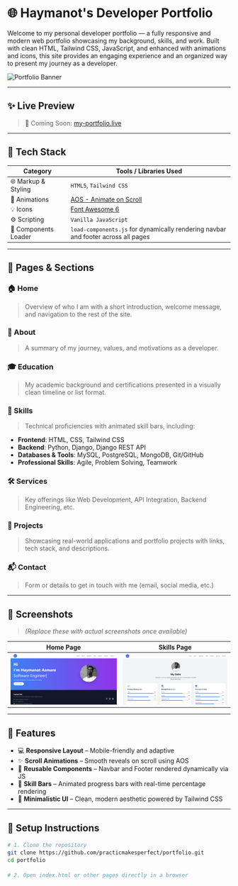 # 🌐 Haymanot's Developer Portfolio

Welcome to my personal developer portfolio — a fully responsive and modern web portfolio showcasing my background, skills, and work. Built with clean HTML, Tailwind CSS, JavaScript, and enhanced with animations and icons, this site provides an engaging experience and an organized way to present my journey as a developer.

![Portfolio Banner](images/banner.png)

---

## ✨ Live Preview

> 🚀 Coming Soon: [my-portfolio.live](https://your-live-link.com)

---

## 🧰 Tech Stack

| Category             | Tools / Libraries Used                                                                 |
|----------------------|----------------------------------------------------------------------------------------|
| 🌐 Markup & Styling  | `HTML5`, `Tailwind CSS`                                                               |
| 🧠 Animations        | [AOS - Animate on Scroll](https://michalsnik.github.io/aos/)                          |
| 💡 Icons             | [Font Awesome 6](https://fontawesome.com/)                                            |
| ⚙️ Scripting         | `Vanilla JavaScript`                                                                  |
| 🧩 Components Loader | `load-components.js` for dynamically rendering navbar and footer across all pages     |

---

## 📁 Pages & Sections

### 🏠 Home
> Overview of who I am with a short introduction, welcome message, and navigation to the rest of the site.

### 👤 About
> A summary of my journey, values, and motivations as a developer.

### 🎓 Education
> My academic background and certifications presented in a visually clean timeline or list format.

### 💼 Skills
> Technical proficiencies with animated skill bars, including:

- **Frontend**: HTML, CSS, Tailwind CSS
- **Backend**: Python, Django, Django REST API
- **Databases & Tools**: MySQL, PostgreSQL, MongoDB, Git/GitHub
- **Professional Skills**: Agile, Problem Solving, Teamwork

### 🛠️ Services
> Key offerings like Web Development, API Integration, Backend Engineering, etc.

### 🚀 Projects
> Showcasing real-world applications and portfolio projects with links, tech stack, and descriptions.

### 📬 Contact
> Form or details to get in touch with me (email, social media, etc.)

---

## 📸 Screenshots

> *(Replace these with actual screenshots once available)*

| Home Page | Skills Page |
|-----------|-------------|
| ![Home](images/home.png) | ![Skills](images/skills.png) |

---

## 🧠 Features

- 💻 **Responsive Layout** – Mobile-friendly and adaptive
- ✨ **Scroll Animations** – Smooth reveals on scroll using AOS
- 🔄 **Reusable Components** – Navbar and Footer rendered dynamically via JS
- 🎯 **Skill Bars** – Animated progress bars with real-time percentage rendering
- 🌈 **Minimalistic UI** – Clean, modern aesthetic powered by Tailwind CSS

---

## 🔧 Setup Instructions

```bash
# 1. Clone the repository
git clone https://github.com/practicmakesperfect/portfolio.git
cd portfolio

# 2. Open index.html or other pages directly in a browser
